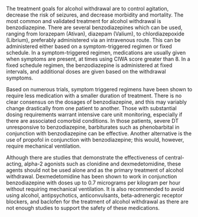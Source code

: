 The treatment goals for alcohol withdrawal are to control agitation, decrease the risk of seizures, and decrease morbidity and mortality. The most common and validated treatment for alcohol withdrawal is benzodiazepine. There are several benzodiazepines which can be used, ranging from lorazepam (Ativan), diazepam (Valium), to chlordiazepoxide (Librium), preferably administered via an intravenous route. This can be administered either based on a symptom-triggered regimen or fixed schedule. In a symptom-triggered regimen, medications are usually given when symptoms are present, at times using CIWA score greater than 8. In a fixed schedule regimen, the benzodiazepine is administered at fixed intervals, and additional doses are given based on the withdrawal symptoms.

Based on numerous trials, symptom triggered regimens have been shown to require less medication with a smaller duration of treatment. There is no clear consensus on the dosages of benzodiazepine, and this may variably change drastically from one patient to another. Those with substantial dosing requirements warrant intensive care unit monitoring, especially if there are associated comorbid conditions. In those patients, severe DT unresponsive to benzodiazepine, barbiturates such as phenobarbital in conjunction with benzodiazepine can be effective. Another alternative is the use of propofol in conjunction with benzodiazepine; this would, however, require mechanical ventilation.

Although there are studies that demonstrate the effectiveness of central-acting, alpha-2 agonists such as clonidine and dexmedetomidine, these agents should not be used alone and as the primary treatment of alcohol withdrawal. Dexmedetomidine has been shown to work in conjunction benzodiazepine with doses up to 0.7 micrograms per kilogram per hour without requiring mechanical ventilation. It is also recommended to avoid using alcohol, antipsychotics, anticonvulsants, beta-adrenergic receptor blockers, and baclofen for the treatment of alcohol withdrawal as there are not enough studies to support the safety of these medications.